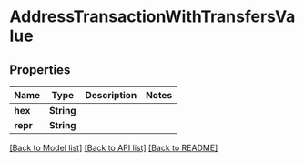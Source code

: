 # AddressTransactionWithTransfersValue

## Properties
Name | Type | Description | Notes
------------ | ------------- | ------------- | -------------
**hex** | **String** |  | 
**repr** | **String** |  | 

[[Back to Model list]](../README.md#documentation-for-models) [[Back to API list]](../README.md#documentation-for-api-endpoints) [[Back to README]](../README.md)


